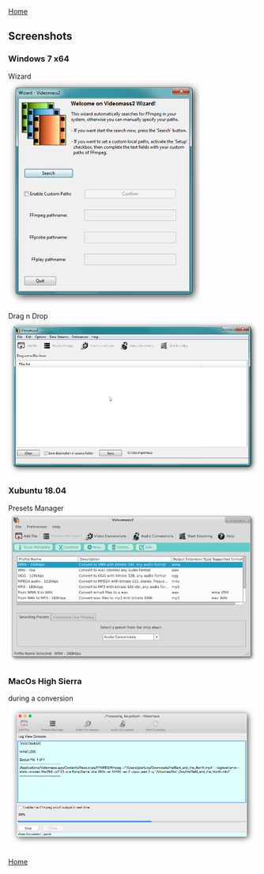 [Home](index.md)

## Screenshots

### Windows 7 x64
Wizard   
![Image](/images/windows_wizard.png)   

Drag n Drop   
![Image](/images/windows_DnD.png)   

### Xubuntu 18.04
Presets Manager   
![Image](/images/presets_manager.png)   

### MacOs High Sierra
during a conversion   
![Image](/images/MacOsHighSierra.png)   

[Home](index.md)
